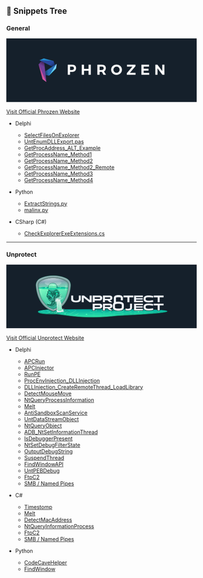 ## 🌳 Snippets Tree

### General

<p align="center">
  <img src="Images/Phrozen.png"/>
</p>

[Visit Official Phrozen Website](https://www.phrozen.io)

* Delphi
	* [SelectFilesOnExplorer](Delphi/SelectFilesOnExplorer/)
	* [UntEnumDLLExport.pas](Delphi/UntEnumDLLExport.pas)
	* [GetProcAddress_ALT_Example](Delphi/GetProcAddress_ALT_Example.pas)
	* [GetProcessName_Method1](Delphi/GetProcessName_Method1.pas)
	* [GetProcessName_Method2](Delphi/GetProcessName_Method2.pas)
	* [GetProcessName_Method2_Remote](Delphi/GetProcessName_Method2_Remote.pas)
	* [GetProcessName_Method3](Delphi/GetProcessName_Method3.pas)
	* [GetProcessName_Method4](Delphi/GetProcessName_Method4.pas)
	
* Python
	* [ExtractStrings.py](Python/ExtractStrings.py)
	* [malinx.py](Python/malinx.py)

* CSharp (C#)
	* [CheckExplorerExeExtensions.cs](CS/CheckExplorerExeExtensions.cs)

---

### Unprotect

<p align="center">
  <img src="Images/Unprotect.png"/>
</p>

[Visit Official Unprotect Website](https://unprotect.it)

* Delphi
	* [APCRun](Unprotect/Delphi/APCRun.dpr)
	* [APCInjector](Unprotect/Delphi/APCInjector.dpr)
	* [RunPE](Unprotect/Delphi/RunPE.dpr)
	* [ProcEnvInjection_DLLInjection](Unprotect/Delphi/ProcEnvInjection_DLLInjection.dpr)
	* [DLLInjection_CreateRemoteThread_LoadLibrary](Unprotect/Delphi//DLLInjection_CreateRemoteThread_LoadLibrary.dpr)
	* [DetectMouseMove](Unprotect/Delphi/DetectMouseMove.dpr)
	* [NtQueryProcessInformation](Unprotect/Delphi/NtQueryProcessInformation.dpr)
	* [Melt](Unprotect/Delphi/Melt.dpr)
	* [AntiSandboxScanService](Unprotect/Delphi/AntiSandboxScanService.dpr)
	* [UntDataStreamObject](Unprotect/Delphi/UntDataStreamObject.pas)
	* [NtQueryObject](Unprotect/Delphi/NtQueryObject.dpr)
	* [ADB_NtSetInformationThread](Unprotect/Delphi/ADB_NtSetInformationThread.dpr)
	* [IsDebuggerPresent](Unprotect/Delphi/IsDebuggerPresent.dpr)
	* [NtSetDebugFilterState](Unprotect/Delphi/NtSetDebugFilterState.dpr)
	* [OutputDebugString](Unprotect/Delphi/OutputDebugString.dpr)
	* [SuspendThread](Unprotect/Delphi/SuspendThread.dpr)
	* [FindWindowAPI](Unprotect/Delphi/FindWindowAPI.dpr)
	* [UntPEBDebug](Unprotect/Delphi/UntPEBDebug.pas)
	* [FtpC2](Unprotect/Delphi/FtpC2.pas)
	* [SMB / Named Pipes](Unprotect/Delphi/NamedPipes_SMB.pas)
	


* C#
	* [Timestomp](Unprotect/CS/Timestomp.cs)
	* [Melt](Unprotect/CS/Melt.cs)
	* [DetectMacAddress](Unprotect/CS/DetectMacAddress.cs)
	* [NtQueryInformationProcess](Unprotect/CS/NtQueryInformationProcess.cs)
	* [FtpC2](Unprotect/CS/FtpC2.cs)
	* [SMB / Named Pipes](Unprotect/CS/NamedPipes_SMB.cs)


* Python
	* [CodeCaveHelper](Unprotect/Python/CodeCaveHelper.py)
	* [FindWindow](Unprotect/Python/FindWindow.py)
